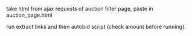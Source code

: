 take html from ajax requests of auction filter page, paste in auction_page.html

run extract links and then autobid script (check amount before running).
